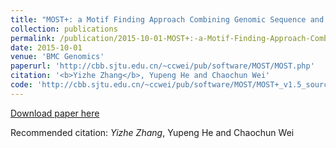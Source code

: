 ```yaml
---
title: "MOST+: a Motif Finding Approach Combining Genomic Sequence and Heterogeneous Genome-wide Signatures."
collection: publications
permalink: /publication/2015-10-01-MOST+:-a-Motif-Finding-Approach-Combining-Genomic-Sequence-and-Heterogeneous-Genome-wide-Signatures
date: 2015-10-01
venue: 'BMC Genomics'
paperurl: 'http://cbb.sjtu.edu.cn/~ccwei/pub/software/MOST/MOST.php'
citation: '<b>Yizhe Zhang</b>, Yupeng He and Chaochun Wei'
code: 'http://cbb.sjtu.edu.cn/~ccwei/pub/software/MOST/MOST+_v1.5_sourceonly.tar.gz'
---
```


[Download paper here](http://cbb.sjtu.edu.cn/~ccwei/pub/software/MOST/MOST.php)

Recommended citation: *Yizhe Zhang*, Yupeng He and Chaochun Wei